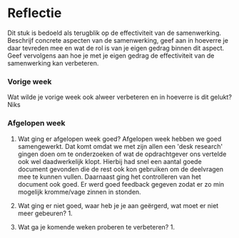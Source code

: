 Reflectie
==========

Dit stuk is bedoeld als terugblik op de effectiviteit van de samenwerking.
Beschrijf concrete aspecten van de samenwerking, geef aan in hoeverre je daar tevreden mee en wat de rol is
 van je eigen gedrag binnen dit aspect. Geef vervolgens aan hoe je met je eigen gedrag de effectiviteit van 
 de samenwerking kan verbeteren.
 

### Vorige week
Wat wilde je vorige week ook alweer verbeteren en in hoeverre is dit gelukt?   
Niks

### Afgelopen week
1.  Wat ging er afgelopen week goed?
Afgelopen week hebben we goed samengewerkt. Dat komt omdat we met zijn allen een 'desk research' gingen doen om te onderzoeken of wat de opdrachtgever ons vertelde ook wel daadwerkelijk klopt. Hierbij had snel een aantal goede document gevonden die de rest ook kon gebruiken om de deelvragen mee te kunnen vullen. Daarnaast ging het controlleren van het document ook goed. Er werd goed feedback gegeven zodat er zo min mogelijk kromme/vage zinnen in stonden.

2. Wat ging er niet goed, waar heb je je aan geërgerd, wat moet er niet meer gebeuren?
    1. 
 
3. Wat ga je komende weken proberen te verbeteren?
    1.  